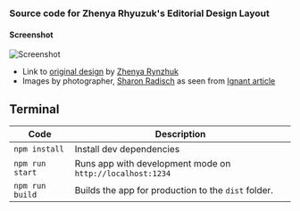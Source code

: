 ### Source code for Zhenya Rhyuzuk's Editorial Design Layout
#### Screenshot
![Screenshot](https://raw.githubusercontent.com/cupofcrazy/master/src/images/screenshot.png)
 - Link to [original design](https://dribbble.com/shots/11509837-M-Editorial-Website-Loading-Animation) by [Zhenya Rynzhuk](https://dribbble.com/zhenyary)
 - Images by photographer, [Sharon Radisch](https://www.sharonradisch.com) as seen from [Ignant article](https://www.ignant.com/2020/05/12/witty-still-lifes-created-by-photographer-sharon-radisch-during-lockdown/)

## Terminal
| Code                | Description                                              | 
| ------------------- | -------------------------------------------------------- |
| `npm install`       | Install dev dependencies                                     |
| `npm run start`       | Runs app with development mode on `http://localhost:1234`|
| `npm run build`     | Builds the app for production to the `dist` folder.      |